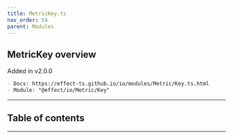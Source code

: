 ```yaml
---
title: MetricKey.ts
nav_order: 54
parent: Modules
---
```


## MetricKey overview

Added in v2.0.0

```md
- Docs: https://effect-ts.github.io/io/modules/Metric/Key.ts.html
- Module: "@effect/io/Metric/Key"
```

---

<h2 class="text-delta">Table of contents</h2>

---

